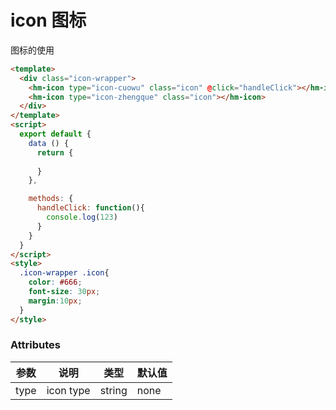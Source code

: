 # icon 图标

图标的使用

```html
<template>
  <div class="icon-wrapper">
    <hm-icon type="icon-cuowu" class="icon" @click="handleClick"></hm-icon>
    <hm-icon type="icon-zhengque" class="icon"></hm-icon>
  </div>
</template>
<script>
  export default {
    data () {
      return {
       
      }
    },

    methods: {
      handleClick: function(){
        console.log(123)
      }
    }
  }
</script>
<style>
  .icon-wrapper .icon{
    color: #666;
    font-size: 30px;
    margin:10px;
  }
</style>
```


### Attributes

| 参数 | 说明 | 类型 | 默认值 |
| ---- | ---- | ---- | ------ |
| type | icon type | string | none |

